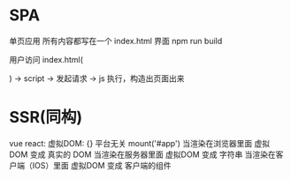 # SPA

单页应用
所有内容都写在一个 index.html 界面
npm run build

用户访问 index.html(<div id="root"></div>)
-> script -> 发起请求 -> js 执行，构造出页面出来

# SSR(同构)

vue react:
虚拟DOM: {}
平台无关
mount('#app') 当渲染在浏览器里面 虚拟DOM 变成 真实的 DOM
当渲染在服务器里面 虚拟DOM 变成 字符串
当渲染在客户端（IOS）里面 虚拟DOM 变成 客户端的组件

